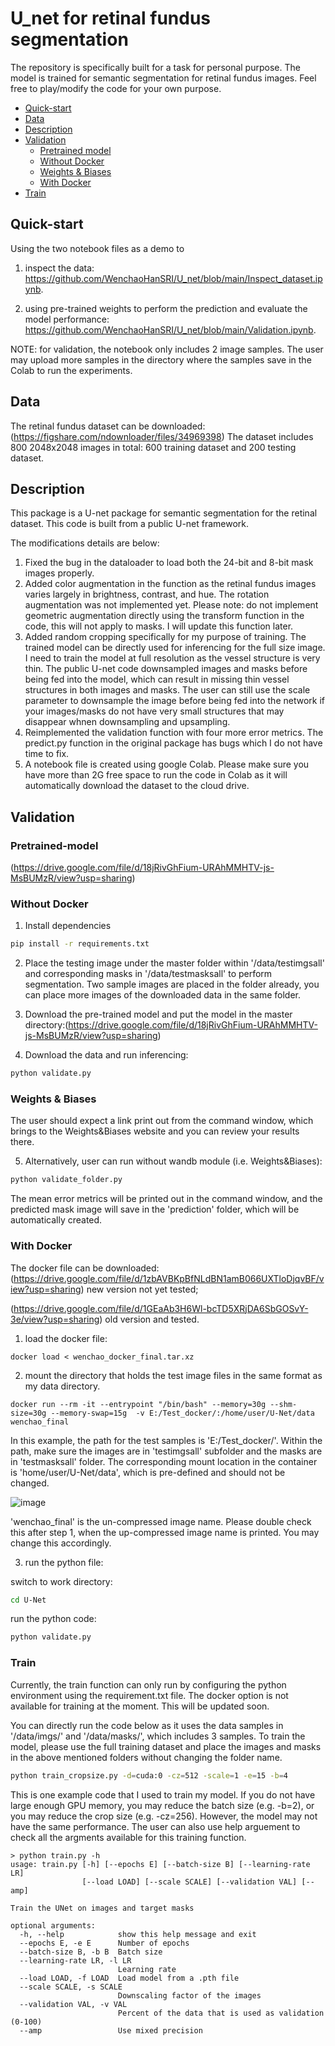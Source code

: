 # U_net for retinal fundus segmentation

The repository is specifically built for a task for personal purpose. The model is trained for semantic segmentation for retinal fundus images.
Feel free to play/modify the code for your own purpose.

- [Quick-start](#quick-start)
- [Data](#data)
- [Description](#description)
- [Validation](#validation)
  - [Pretrained model](#pretrained-model)
  - [Without Docker](#without-docker)
  - [Weights & Biases](#Weights-&-Biases)
  - [With Docker](#with-docker)
- [Train](#Train)


## Quick-start
Using the two notebook files as a demo to 

1) inspect the data: 
https://github.com/WenchaoHanSRI/U_net/blob/main/Inspect_dataset.ipynb. 

2) using pre-trained weights to perform the prediction and evaluate the model performance: https://github.com/WenchaoHanSRI/U_net/blob/main/Validation.ipynb. 

NOTE: for validation, the notebook only includes 2 image samples. The user may upload more samples in the directory where the samples save in the Colab to run the experiments.

## Data
The retinal fundus dataset can be downloaded:
(https://figshare.com/ndownloader/files/34969398)
The dataset includes 800 2048x2048 images in total: 600 training dataset and 200 testing dataset.

## Description
This package is a U-net package for semantic segmentation for the retinal dataset. This code is built from a public U-net framework. 

The modifications details are below:
1. Fixed the bug in the dataloader to load both the 24-bit and 8-bit mask images properly. 
2. Added color augmentation in the function as the retinal fundus images varies largely in brightness, contrast, and hue. The rotation augmentation was not implemented yet. Please note: do not implement geometric augmentation directly using the transform function in the code, this will not apply to masks. I will update this function later.
3. Added random cropping specifically for my purpose of training. The trained model can be directly used for inferencing for the full size image. I need to train the model at full resolution as the vessel structure is very thin. The public U-net code downsampled images and masks before being fed into the model, which can result in missing thin vessel structures in both images and masks. The user can still use the scale parameter to downsample the image before being fed into the network if your images/masks do not have very small structures that may disappear whnen downsampling and upsampling.
4. Reimplemented the validation function with four more error metrics. The predict.py function in the original package has bugs which I do not have time to fix. 
5. A notebook file is created using google Colab. Please make sure you have more than 2G free space to run the code in Colab as it will automatically download the dataset to the cloud drive. 


## Validation


### Pretrained-model

(https://drive.google.com/file/d/18jRivGhFium-URAhMMHTV-js-MsBUMzR/view?usp=sharing)

### Without Docker

1. Install dependencies
```bash
pip install -r requirements.txt
```

2. Place the testing image under the master folder within
'/data/testimgsall' and corresponding masks in '/data/testmasksall' to perform segmentation. 
Two sample images are placed in the folder already, you can place more images of the downloaded data in the same folder.

3. Download the pre-trained model and put the model in the master directory:(https://drive.google.com/file/d/18jRivGhFium-URAhMMHTV-js-MsBUMzR/view?usp=sharing)


4. Download the data and run inferencing:
```bash
python validate.py
```

### Weights & Biases
The user should expect a link print out from the command window, which brings to the Weights&Biases website and you can review your results there.


5. Alternatively, user can run without wandb module (i.e. Weights&Biases):
```bash
python validate_folder.py
```
The mean error metrics will be printed out in the command window, and the predicted mask image will save in the 'prediction' folder, which will be automatically created.

### With Docker
The docker file can be downloaded:
(https://drive.google.com/file/d/1zbAVBKpBfNLdBN1amB066UXTloDjqvBF/view?usp=sharing) new version not yet tested;

(https://drive.google.com/file/d/1GEaAb3H6Wl-bcTD5XRjDA6SbGOSvY-3e/view?usp=sharing) old version and tested.

1. load the docker file:
```console
docker load < wenchao_docker_final.tar.xz
```
2. mount the directory that holds the test image files in the same format as my data directory.
```console
docker run --rm -it --entrypoint "/bin/bash" --memory=30g --shm-size=30g --memory-swap=15g  -v E:/Test_docker/:/home/user/U-Net/data wenchao_final
```
In this example, the path for the test samples is 'E:/Test_docker/'. Within the path, make sure the images are in 'testimgsall' subfolder and the masks are in 'testmasksall' folder. The corresponding mount location in the container is 'home/user/U-Net/data', which is pre-defined and should not be changed.


![image](https://user-images.githubusercontent.com/60233311/194726137-98563f27-557b-421f-b363-23276a9b8a77.png)


'wenchao_final' is the un-compressed image name. Please double check this after step 1, when the up-compressed image name is printed. You may change this accordingly.

3. run the python file:

switch to work directory:
```bash
cd U-Net
```

run the python code:
```bash
python validate.py
```


### Train
Currently, the train function can only run by configuring the python environment using the requirement.txt file. The docker option is not available for training at the moment. This will be updated soon.

You can directly run the code below as it uses the data samples in '/data/imgs/' and '/data/masks/', which includes 3 samples. To train the model, please use the full training dataset and place the images and masks in the above mentioned folders without changing the folder name.

```bash
python train_cropsize.py -d=cuda:0 -cz=512 -scale=1 -e=15 -b=4
```
This is one example code that I used to train my model. If you do not have large enough GPU memory, you may reduce the batch size (e.g. -b=2), or you may reduce the crop size (e.g. -cz=256). However, the model may not have the same performance. 
The user can also use help arguement to check all the argments available for this training function.

```console
> python train.py -h
usage: train.py [-h] [--epochs E] [--batch-size B] [--learning-rate LR]
                [--load LOAD] [--scale SCALE] [--validation VAL] [--amp]

Train the UNet on images and target masks

optional arguments:
  -h, --help            show this help message and exit
  --epochs E, -e E      Number of epochs
  --batch-size B, -b B  Batch size
  --learning-rate LR, -l LR
                        Learning rate
  --load LOAD, -f LOAD  Load model from a .pth file
  --scale SCALE, -s SCALE
                        Downscaling factor of the images
  --validation VAL, -v VAL
                        Percent of the data that is used as validation (0-100)
  --amp                 Use mixed precision
```
